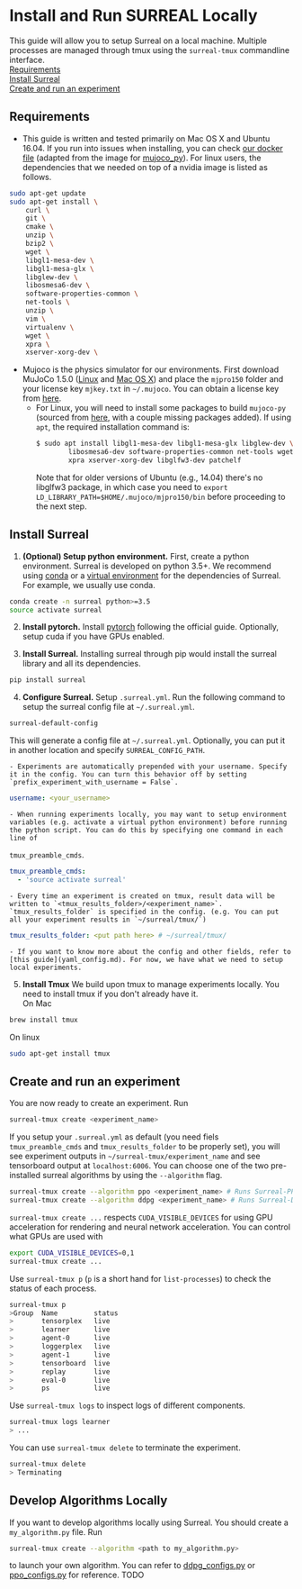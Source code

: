 # Install and Run SURREAL Locally
This guide will allow you to setup Surreal on a local machine. Multiple processes are managed through tmux using the `surreal-tmux` commandline interface.  
[Requirements](#requirements)  
[Install Surreal](#install-surreal)  
[Create and run an experiment](#Create-and-run-an-experiment)  

## Requirements
* This guide is written and tested primarily on Mac OS X and Ubuntu 16.04. If you run into issues when installing, you can check [our docker file](docker/Dockerfile-nvidia) (adapted from the image for [mujoco_py](https://github.com/openai/mujoco-py)). For linux users, the dependencies that we needed on top of a nvidia image is listed as follows.
```bash
sudo apt-get update
sudo apt-get install \
    curl \
    git \
    cmake \
    unzip \
    bzip2 \
    wget \
    libgl1-mesa-dev \
    libgl1-mesa-glx \
    libglew-dev \
    libosmesa6-dev \
    software-properties-common \
    net-tools \
    unzip \
    vim \
    virtualenv \
    wget \
    xpra \
    xserver-xorg-dev \
```

* Mujoco is the physics simulator for our environments. First download MuJoCo 1.5.0 ([Linux](https://www.roboti.us/download/mjpro150_linux.zip) and [Mac OS X](https://www.roboti.us/download/mjpro150_osx.zip)) and place the `mjpro150` folder and your license key `mjkey.txt` in `~/.mujoco`. You can obtain a license key from [here](https://www.roboti.us/license.html).
   - For Linux, you will need to install some packages to build `mujoco-py` (sourced from [here](https://github.com/openai/mujoco-py/blob/master/Dockerfile), with a couple missing packages added). If using `apt`, the required installation command is:
     ```sh
     $ sudo apt install libgl1-mesa-dev libgl1-mesa-glx libglew-dev \
             libosmesa6-dev software-properties-common net-tools wget \
             xpra xserver-xorg-dev libglfw3-dev patchelf
     ```
     Note that for older versions of Ubuntu (e.g., 14.04) there's no libglfw3 package, in which case you need to `export LD_LIBRARY_PATH=$HOME/.mujoco/mjpro150/bin` before proceeding to the next step.

## Install Surreal
1. **(Optional) Setup python environment.** First, create a python environment. Surreal is developed on python 3.5+. We recommend using [conda](https://conda.io/docs/user-guide/install/index.html) or a [virtual environment](https://virtualenv.pypa.io/en/stable/) for the dependencies of Surreal. For example, we usually use conda.
```bash
conda create -n surreal python>=3.5
source activate surreal
```

2. **Install pytorch.** Install [pytorch](https://pytorch.org/get-started/locally/) following the official guide. Optionally, setup cuda if you have GPUs enabled.

3. **Install Surreal.** Installing surreal through pip would install the surreal library and all its dependencies.
```bash
pip install surreal
```

4. **Configure Surreal.** Setup `.surreal.yml`. Run the following command to setup the surreal config file at `~/.surreal.yml`. 
```bash
surreal-default-config
```

This will generate a config file at `~/.surreal.yml`. Optionally, you can put it in another location and specify `SURREAL_CONFIG_PATH`. 

    - Experiments are automatically prepended with your username. Specify it in the config. You can turn this behavior off by setting `prefix_experiment_with_username = False`.

```yaml
username: <your_username>
```

    - When running experiments locally, you may want to setup environment variables (e.g. activate a virtual python environment) before running the python script. You can do this by specifying one command in each line of 
`tmux_preamble_cmds`.

```yaml
tmux_preamble_cmds:
  - 'source activate surreal'
```

    - Every time an experiment is created on tmux, result data will be written to `<tmux_results_folder>/<experiment_name>`. `tmux_results_folder` is specified in the config. (e.g. You can put all your experiment results in `~/surreal/tmux/`)

```yaml
tmux_results_folder: <put path here> # ~/surreal/tmux/
```

    - If you want to know more about the config and other fields, refer to [this guide](yaml_config.md). For now, we have what we need to setup local experiments.

5. **Install Tmux**
We build upon tmux to manage experiments locally. You need to install tmux if you don't already have it.  
On Mac
```bash
brew install tmux
```
On linux
```bash
sudo apt-get install tmux
```

## Create and run an experiment
You are now ready to create an experiment. Run
```bash
surreal-tmux create <experiment_name>
```
If you setup your `.surreal.yml` as default (you need fiels `tmux_preamble_cmds` and `tmux_results_folder` to be properly set), you will see experiment outputs in `~/surreal-tmux/experiment_name` and see tensorboard output at `localhost:6006`. You can choose one of the two pre-installed surreal algorithms by using the `--algorithm` flag.
```bash
surreal-tmux create --algorithm ppo <experiment_name> # Runs Surreal-PPO
surreal-tmux create --algorithm ddpg <experiment_name> # Runs Surreal-DDPG
```
`surreal-tmux create ...` respects `CUDA_VISIBLE_DEVICES` for using GPU acceleration for rendering and neural network acceleration. You can control what GPUs are used with
```bash
export CUDA_VISIBLE_DEVICES=0,1
surreal-tmux create ...
```

Use `surreal-tmux p` (`p` is a short hand for `list-processes`) to check the status of each process.
```bash
surreal-tmux p
>Group  Name         status  
>       tensorplex   live    
>       learner      live    
>       agent-0      live    
>       loggerplex   live    
>       agent-1      live    
>       tensorboard  live    
>       replay       live    
>       eval-0       live    
>       ps           live  
```

Use `surreal-tmux logs` to inspect logs of different components.
```bash
surreal-tmux logs learner
> ...
```

You can use `surreal-tmux delete` to terminate the experiment.
```bash
surreal-tmux delete
> Terminating
```

## Develop Algorithms Locally
If you want to develop algorithms locally using Surreal. You should create a `my_algorithm.py` file. Run
```bash
surreal-tmux create --algorithm <path to my_algorithm.py>
```
to launch your own algorithm. You can refer to [ddpg_configs.py](../) or [ppo_configs.py](../surreal/main/ppo_configs.py) for reference. TODO
